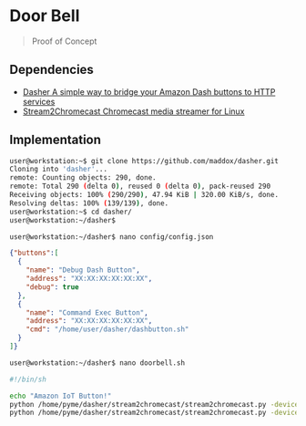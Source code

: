 # Door Bell

> Proof of Concept

## Dependencies

- [Dasher A simple way to bridge your Amazon Dash buttons to HTTP services ](https://github.com/maddox/dasher)
- [Stream2Chromecast Chromecast media streamer for Linux ](https://github.com/Pat-Carter/stream2chromecast)

## Implementation

```sh
user@workstation:~$ git clone https://github.com/maddox/dasher.git
Cloning into 'dasher'...
remote: Counting objects: 290, done.
remote: Total 290 (delta 0), reused 0 (delta 0), pack-reused 290
Receiving objects: 100% (290/290), 47.94 KiB | 320.00 KiB/s, done.
Resolving deltas: 100% (139/139), done.
user@workstation:~$ cd dasher/
user@workstation:~/dasher$ 
```

```sh
user@workstation:~/dasher$ nano config/config.json
```

```json
{"buttons":[
  {
    "name": "Debug Dash Button",
    "address": "XX:XX:XX:XX:XX:XX",
    "debug": true
  },
  {
    "name": "Command Exec Button",
    "address": "XX:XX:XX:XX:XX:XX",
    "cmd": "/home/user/dasher/dashbutton.sh"
  }
]}
```

```sh
user@workstation:~/dasher$ nano doorbell.sh
```

```sh
#!/bin/sh

echo "Amazon IoT Button!"
python /home/pyme/dasher/stream2chromecast/stream2chromecast.py -devicename Juum -setvol 1.0
python /home/pyme/dasher/stream2chromecast/stream2chromecast.py -devicename Juum /home/pyme/dasher/Monster.wav
```
